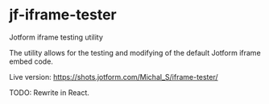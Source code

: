 # jf-iframe-tester
Jotform iframe testing utility

The utility allows for the testing and modifying of the default Jotform iframe embed code.

Live version:
https://shots.jotform.com/Michal_S/iframe-tester/

TODO:
Rewrite in React.
